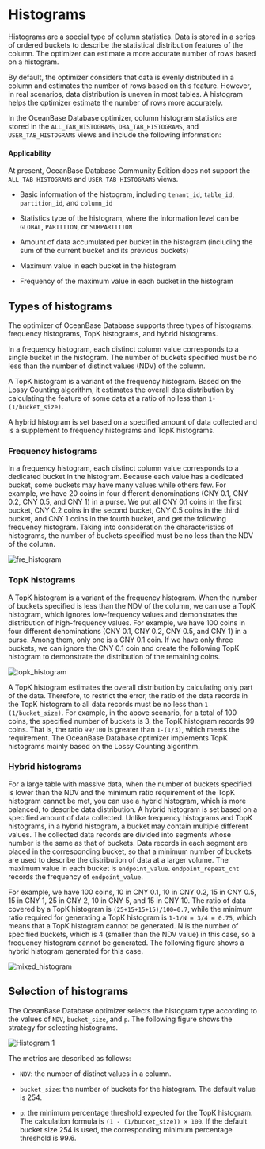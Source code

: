 # Histograms

Histograms are a special type of column statistics. Data is stored in a series of ordered buckets to describe the statistical distribution features of the column. The optimizer can estimate a more accurate number of rows based on a histogram.

By default, the optimizer considers that data is evenly distributed in a column and estimates the number of rows based on this feature. However, in real scenarios, data distribution is uneven in most tables. A histogram helps the optimizer estimate the number of rows more accurately.

In the OceanBase Database optimizer, column histogram statistics are stored in the `ALL_TAB_HISTOGRAMS`, `DBA_TAB_HISTOGRAMS`, and `USER_TAB_HISTOGRAMS` views and include the following information:

  <main id="notice" >
    <h4>Applicability</h4>
    <p>At present, OceanBase Database Community Edition does not support the <code>ALL_TAB_HISTOGRAMS</code> and <code>USER_TAB_HISTOGRAMS</code> views.</p>
  </main>

* Basic information of the histogram, including `tenant_id`, `table_id`, `partition_id`, and `column_id`

* Statistics type of the histogram, where the information level can be `GLOBAL`, `PARTITION`, or `SUBPARTITION`

* Amount of data accumulated per bucket in the histogram (including the sum of the current bucket and its previous buckets)

* Maximum value in each bucket in the histogram

* Frequency of the maximum value in each bucket in the histogram

## Types of histograms

The optimizer of OceanBase Database supports three types of histograms: frequency histograms, TopK histograms, and hybrid histograms.

In a frequency histogram, each distinct column value corresponds to a single bucket in the histogram. The number of buckets specified must be no less than the number of distinct values (NDV) of the column.

A TopK histogram is a variant of the frequency histogram. Based on the Lossy Counting algorithm, it estimates the overall data distribution by calculating the feature of some data at a ratio of no less than `1-(1/bucket_size)`.

A hybrid histogram is set based on a specified amount of data collected and is a supplement to frequency histograms and TopK histograms.

### Frequency histograms

In a frequency histogram, each distinct column value corresponds to a dedicated bucket in the histogram. Because each value has a dedicated bucket, some buckets may have many values while others few. For example, we have 20 coins in four different denominations (CNY 0.1, CNY 0.2, CNY 0.5, and CNY 1) in a purse. We put all CNY 0.1 coins in the first bucket, CNY 0.2 coins in the second bucket, CNY 0.5 coins in the third bucket, and CNY 1 coins in the fourth bucket, and get the following frequency histogram. Taking into consideration the characteristics of histograms, the number of buckets specified must be no less than the NDV of the column.

![fre_histogram](https://obbusiness-private.oss-cn-shanghai.aliyuncs.com/doc/img/observer-enterprise/V4.1.0/EN_US/7.reference/1000.performance-tunning/frequency-histogram.png)

### TopK histograms

A TopK histogram is a variant of the frequency histogram. When the number of buckets specified is less than the NDV of the column, we can use a TopK histogram, which ignores low-frequency values and demonstrates the distribution of high-frequency values. For example, we have 100 coins in four different denominations (CNY 0.1, CNY 0.2, CNY 0.5, and CNY 1) in a purse. Among them, only one is a CNY 0.1 coin. If we have only three buckets, we can ignore the CNY 0.1 coin and create the following TopK histogram to demonstrate the distribution of the remaining coins.

![topk_histogram](https://obbusiness-private.oss-cn-shanghai.aliyuncs.com/doc/img/observer-enterprise/V4.1.0/EN_US/7.reference/1000.performance-tunning/topk-histogram.png)


A TopK histogram estimates the overall distribution by calculating only part of the data. Therefore, to restrict the error, the ratio of the data records in the TopK histogram to all data records must be no less than `1-(1/bucket_size)`. For example, in the above scenario, for a total of 100 coins, the specified number of buckets is 3, the TopK histogram records 99 coins. That is, the ratio `99/100` is greater than `1-(1/3)`, which meets the requirement. The OceanBase Database optimizer implements TopK histograms mainly based on the Lossy Counting algorithm.

### Hybrid histograms

For a large table with massive data, when the number of buckets specified is lower than the NDV and the minimum ratio requirement of the TopK histogram cannot be met, you can use a hybrid histogram, which is more balanced, to describe data distribution. A hybrid histogram is set based on a specified amount of data collected. Unlike frequency histograms and TopK histograms, in a hybrid histogram, a bucket may contain multiple different values. The collected data records are divided into segments whose number is the same as that of buckets. Data records in each segment are placed in the corresponding bucket, so that a minimum number of buckets are used to describe the distribution of data at a larger volume. The maximum value in each bucket is `endpoint_value`. `endpoint_repeat_cnt` records the frequency of `endpoint_value`.

For example, we have 100 coins, 10 in CNY 0.1, 10 in CNY 0.2, 15 in CNY 0.5, 15 in CNY 1, 25 in CNY 2, 10 in CNY 5, and 15 in CNY 10. The ratio of data covered by a TopK histogram is `(25+15+15+15)/100=0.7`, while the minimum ratio required for generating a TopK histogram is `1-1/N = 3/4 = 0.75`, which means that a TopK histogram cannot be generated. N is the number of specified buckets, which is 4 (smaller than the NDV value) in this case, so a frequency histogram cannot be generated. The following figure shows a hybrid histogram generated for this case.

![mixed_histogram](https://obbusiness-private.oss-cn-shanghai.aliyuncs.com/doc/img/observer-enterprise/V4.1.0/EN_US/7.reference/1000.performance-tunning/hybrid-histogram.png)



## Selection of histograms

The OceanBase Database optimizer selects the histogram type according to the values of `NDV`, `bucket_size`, and `p`. The following figure shows the strategy for selecting histograms.

![Histogram 1](https://obbusiness-private.oss-cn-shanghai.aliyuncs.com/doc/img/observer-enterprise/V4.1.0/EN_US/7.reference/1000.performance-tunning/selection-of-histogram.png)

The metrics are described as follows:

* `NDV`: the number of distinct values in a column.

* `bucket_size`: the number of buckets for the histogram. The default value is 254.

* `p`: the minimum percentage threshold expected for the TopK histogram. The calculation formula is `(1 - (1/bucket_size)) × 100`. If the default bucket size 254 is used, the corresponding minimum percentage threshold is 99.6.
